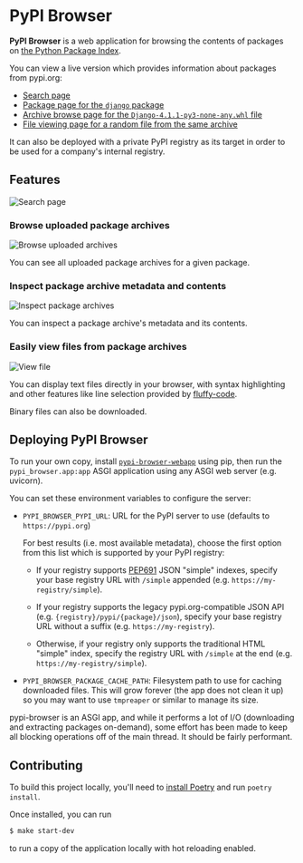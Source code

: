 PyPI Browser
============

**PyPI Browser** is a web application for browsing the contents of packages on
[the Python Package Index](https://pypi.org/).

You can view a live version which provides information about packages from pypi.org:

* [Search page](https://pypi-browser.org/)
* [Package page for the `django` package](https://pypi-browser.org/package/django)
* [Archive browse page for the `Django-4.1.1-py3-none-any.whl` file](https://pypi-browser.org/package/django/Django-4.1.1-py3-none-any.whl)
* [File viewing page for a random file from the same archive](https://pypi-browser.org/package/django/Django-4.1.1-py3-none-any.whl/django/forms/boundfield.py)

It can also be deployed with a private PyPI registry as its target in order to
be used for a company's internal registry.


## Features

![Search page](https://i.fluffy.cc/0lzgf46zcHZs90BZfMKp7cvspnk7QrZk.png)


### Browse uploaded package archives

![Browse uploaded archives](https://i.fluffy.cc/MnRscjgHrVw7DfnsrM3DV2rVQBB3SGNw.png)

You can see all uploaded package archives for a given package.


### Inspect package archive metadata and contents

![Inspect package archives](https://i.fluffy.cc/skXvnlvvhP8NwSN7RrjHBKrV1xMxKzqv.png)

You can inspect a package archive's metadata and its contents.


### Easily view files from package archives

![View file](https://i.fluffy.cc/6hp4VQmDF4pF6l54QWMfwjXdTpVGk27m.png)

You can display text files directly in your browser, with syntax highlighting
and other features like line selection provided by
[fluffy-code](https://github.com/chriskuehl/fluffy-code).

Binary files can also be downloaded.


## Deploying PyPI Browser

To run your own copy, install
[`pypi-browser-webapp`](https://pypi.org/project/pypi-browser-webapp/) using
pip, then run the `pypi_browser.app:app` ASGI application using any ASGI web
server (e.g. uvicorn).

You can set these environment variables to configure the server:

* `PYPI_BROWSER_PYPI_URL`: URL for the PyPI server to use (defaults to
  `https://pypi.org`)

  For best results (i.e. most available metadata), choose the first option from
  this list which is supported by your PyPI registry:

    * If your registry supports [PEP691](pep691) JSON "simple" indexes, specify
      your base registry URL with `/simple` appended (e.g.
      `https://my-registry/simple`).

    * If your registry supports the legacy pypi.org-compatible JSON API (e.g.
      `{registry}/pypi/{package}/json`), specify your base registry URL without
      a suffix (e.g. `https://my-registry`).

    * Otherwise, if your registry only supports the traditional HTML "simple"
      index, specify the registry URL with `/simple` at the end (e.g.
      `https://my-registry/simple`).


* `PYPI_BROWSER_PACKAGE_CACHE_PATH`: Filesystem path to use for caching
  downloaded files. This will grow forever (the app does not clean it up) so
  you may want to use `tmpreaper` or similar to manage its size.

pypi-browser is an ASGI app, and while it performs a lot of I/O (downloading and
extracting packages on-demand), some effort has been made to keep all blocking
operations off of the main thread. It should be fairly performant.


## Contributing

To build this project locally, you'll need to [install
Poetry](https://python-poetry.org/docs/) and run `poetry install`.

Once installed, you can run

```bash
$ make start-dev
```

to run a copy of the application locally with hot reloading enabled.

[pep691]: https://peps.python.org/pep-0691/
